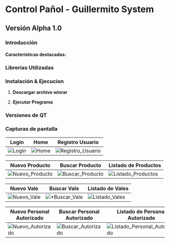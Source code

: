 # Control Pañol - Guillermito System 
## Versión Alpha 1.0

### Introducción
 

#### Características destacadas:
 

 
### Librerías Utilizadas 
 
 

### Instalación & Ejecucion

1. **Descargar archivo winrar**
 

2. **Ejecutar Programa**
   
 

### Versiones de  QT
 

### Capturas de pantalla

| **Login** | **Home** | **Registro Usuario** |
|---|---|---|
| ![Login](https://github.com/CarlosOC/ControlPaniol/tree/main/imagenes/Pantalla_00_Login.png) | ![Home](https://github.com/CarlosOC/ControlPaniol/tree/main/imagenes/Pantalla_01_Home.png) | ![Registro_Usuario](https://github.com/CarlosOC/ControlPaniol/tree/main/imagenes/Pantalla_02_NuevoUsuario.png) |

| **Nuevo Producto** | **Buscar Producto** | **Listado de Productos** |
|---|---|---|
| ![Nuevo_Producto](https://github.com/CarlosOC/ControlPaniol/tree/main/imagenes/Pantalla_00_Login.png) | ![Buscar_Producto](https://github.com/CarlosOC/ControlPaniol/tree/main/imagenes/Pantalla_00_Login.png) | ![Listado_Productos](https://github.com/CarlosOC/ControlPaniol/tree/main/imagenes/Pantalla_00_Login.png) |

| **Nuevo Vale** | **Buscar Vale** | **Listado de Vales** |
|---|---|---|
| ![Nuevo_Vale](https://github.com/CarlosOC/ControlPaniol/tree/main/imagenes/Pantalla_00_Login.png) | ![*Buscar_Vale](https://github.com/CarlosOC/ControlPaniol/tree/main/imagenes/Pantalla_00_Login.png) | ![Listado_Vales](https://github.com/CarlosOC/ControlPaniol/tree/main/imagenes/Pantalla_00_Login.png) |

| **Nuevo Personal Autorizado** | **Buscar Personal Autorizado** | **Listado de Personal Autorizado** |
|---|---|---|
| ![Nuevo_Autorizado](https://github.com/CarlosOC/ControlPaniol/tree/main/imagenes/Pantalla_00_Login.png) | ![Buscar_Autorizado](https://github.com/CarlosOC/ControlPaniol/tree/main/imagenes/Pantalla_00_Login.png) | ![Listado_Personal_Autorizado](https://github.com/CarlosOC/ControlPaniol/tree/main/imagenes/Pantalla_00_Login.png) |
